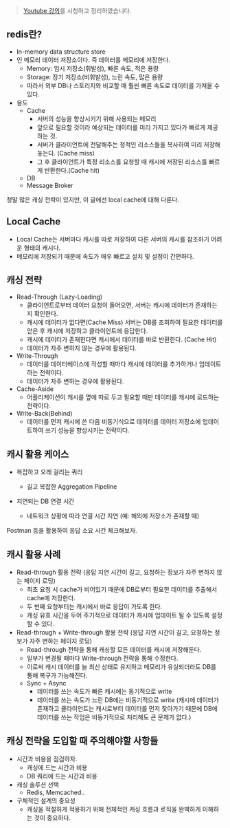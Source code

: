 > [Youtube 강의](https://www.youtube.com/watch?v=ZqPwNXTlhYU)를 시청하고 정리하였습니다. 



## redis란?

- In-memory data structure store
- 인 메모리 데이터 저장소이다. 즉 데이터를 메모리에 저장한다.
  - Memory: 임시 저장소(휘발성), 빠른 속도, 적은 용량
  - Storage: 장기 저장소(비휘발성), 느린 속도, 많은 용량
  - 따라서 외부 DB나 스토리지와 비교할 때 훨씬 빠른 속도로 데이터를 가져올 수 있다.
- 용도
  - Cache
    - 서버의 성능을 향상시키기 위해 사용되는 메모리
    - 앞으로 필요할 것이라 예상되는 데이터를 미리 가지고 있다가 빠르게 제공하는 것.
    - 서버가 클라이언트에 전달해주는 정적인 리소스들을 복사하여 미리 저장해놓는다. (Cache miss)
    - 그 후 클라이언트가 특정 리소스를 요청할 때 캐시에 저장된 리소스를 빠르게 반환한다.(Cache hit)
  - DB
  - Message Broker



정말 많은 캐싱 전략이 있지만, 이 글에선 local cache에 대해 다룬다.



## Local Cache

- Local Cache는 서버마다 캐시를 따로 저장하여 다른 서버의 캐시를 참조하기 어려운 형태의 캐시다.
- 메모리에 저장되기 때문에 속도가 매우 빠르고 설치 및 설정이 간편하다.



## 캐싱 전략

- Read-Through (Lazy-Loading)
  - 클라이언트로부터 데이터 요청이 들어오면, 서버는 캐시에 데이터가 존재하는지 확인한다.
  - 캐시에 데이터가 없다면(Cache Miss) 서버는 DB를 조회하여 필요한 데이터를 얻은 후 캐시에 저장하고 클라이언트에 응답한다.
  - 캐시에 데이터가 존재한다면 캐시에서 데이터를 바로 반환한다. (Cache Hit)
  - 데이터가 자주 변하지 않는 경우에 활용된다.
- Write-Through
  - 데이터를 데이터베이스에 작성할 때마다 캐시에 데이터를 추가하거나 업데이트하는 전략이다.
  - 데이터가 자주 변하는 경우에 활용된다.
- Cache-Aside
  - 어플리케이션이 캐시를 옆에 따로 두고 필요할 때만 데이터를 캐시에 로드하는 전략이다.
- Write-Back(Behind)
  - 데이터를 먼저 캐시에 쓴 다음 비동기식으로 데이터를 데이터 저장소에 업데이트하여 쓰기 성능을 향상시키는 전략이다.



## 캐시 활용 케이스

- 복잡하고 오래 걸리는 쿼리

  - 길고 복잡한 Aggregation Pipeline

- 지연되는 DB 연결 시간 

  - 네트워크 상황에 따라 연결 시간 지연 (예: 해외에 저장소가 존재할 때)

    

Postman 등을 활용하여 응답 소요 시간 체크해보자.



## 캐시 활용 사례

- Read-through 활용 전략 (응답 지연 시간이 길고, 요청하는 정보가 자주 변하지 않는 페이지 로딩)
  - 최초 요청 시 cache가 비어있기 때문에 DB로부터 필요한 데이터를 추출해서 cache에 저장한다.
  - 두 번째 요청부터는 캐시에서 바로 응답이 가도록 한다.
  - 캐싱 유효 시간을 두어 주기적으로 데이터가 캐시에 업데이트 될 수 있도록 설정할 수 있다.
- Read-through + Write-through 활용 전략 (응답 지연 시간이 길고, 요청하는 정보가 자주 변하는 페이지 로딩)
  - Read-through 전략을 통해 캐싱할 모든 데이터를 캐시에 저장해둔다.
  - 일부가 변경될 때마다 Write-through 전략을 통해 수정한다.
  - 이로써 캐시 데이터를 늘 최신 상태로 유지하고 메모리가 유실되더라도 DB를 통해 복구가 가능해진다.
  - Sync + Async 
    - 데이터를 쓰는 속도가 빠른 캐시에는 동기적으로 write
    - 데이터를 쓰는 속도가 느린 DB에는 비동기적으로 write (캐시에 데이터가 존재하고 클라이언트는 캐시로부터 데이터를 먼저 찾아가기 때문에 DB에 데이터를 쓰는 작업은 비동기적으로 처리해도 큰 문제가 없다.)



## 캐싱 전략을 도입할 때 주의해야할 사항들

- 시간과 비용을 점검하자.
  - 캐싱에 드는 시간과 비용
  - DB 쿼리에 드는 시간과 비용
- 캐싱 솔루션 선택
  - Redis, Memcached..
- 구체적인 설계의 중요성
  - 캐싱을 적절하게 적용하기 위해 전체적인 캐싱 흐름과 로직을 완벽하게 이해하는 것이 중요하다.

